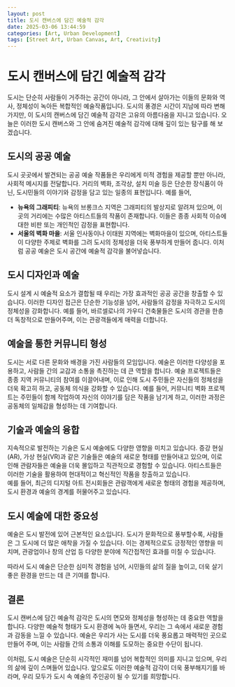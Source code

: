 ```yaml
---
layout: post
title: 도시 캔버스에 담긴 예술적 감각
date: 2025-03-06 13:44:59
categories: [Art, Urban Development]
tags: [Street Art, Urban Canvas, Art, Creativity]
---
```


# 도시 캔버스에 담긴 예술적 감각

도시는 단순히 사람들이 거주하는 공간이 아니라, 그 안에서 살아가는 이들의 문화와 역사, 정체성이 녹아든 복합적인 예술작품입니다. 도시의 풍경은 시간이 지남에 따라 변해가지만, 이 도시의 캔버스에 담긴 예술적 감각은 고유의 아름다움을 지니고 있습니다.  오늘은 이러한 도시 캔버스와 그 안에 숨겨진 예술적 감각에 대해 깊이 있는 탐구를 해 보겠습니다.

## 도시의 공공 예술

도시 곳곳에서 발견되는 공공 예술 작품들은 우리에게 미적 경험을 제공할 뿐만 아니라, 사회적 메시지를 전달합니다. 거리의 벽화, 조각상, 설치 미술 등은 단순한 장식품이 아닌, 도시민들의 이야기와 감정을 담고 있는 일종의 표현입니다. 예를 들어,

* **뉴욕의 그래피티**: 뉴욕의 브롱크스 지역은 그래피티의 발상지로 알려져 있으며, 이곳의 거리에는 수많은 아티스트들의 작품이 존재합니다. 이들은 종종 사회적 이슈에 대한 비판 또는 개인적인 감정을 표현합니다.  
* **서울의 벽화 마을**: 서울 인사동이나 이태원 지역에는 벽화마을이 있으며, 아티스트들이 다양한 주제로 벽화를 그려 도시의 정체성을 더욱 풍부하게 만들어 줍니다. 이처럼 공공 예술은 도시 공간에 예술적 감각을 불어넣습니다.

## 도시 디자인과 예술

도시 설계 시 예술적 요소가 결합될 때 우리는 가장 효과적인 공공 공간을 창출할 수 있습니다. 이러한 디자인 접근은 단순한 기능성을 넘어, 사람들의 감정을 자극하고 도시의 정체성을 강화합니다. 예를 들어, 바르셀로나의 가우디 건축물들은 도시의 경관을 한층 더 독창적으로 만들어주며, 이는 관광객들에게 매력을 더합니다.

## 예술을 통한 커뮤니티 형성

도시는 서로 다른 문화와 배경을 가진 사람들의 모임입니다. 예술은 이러한 다양성을 포용하고, 사람들 간의 교감과 소통을 촉진하는 데 큰 역할을 합니다. 예술 프로젝트들은 종종 지역 커뮤니티의 참여를 이끌어내며, 이로 인해 도시 주민들은 자신들의 정체성을 더욱 확고히 하고, 공동체 의식을 강화할 수 있습니다. 예를 들어, 커뮤니티 벽화 프로젝트는 주민들이 함께 작업하여 자신의 이야기를 담은 작품을 남기게 하고, 이러한 과정은 공동체의 일체감을 형성하는 데 기여합니다.

## 기술과 예술의 융합

지속적으로 발전하는 기술은 도시 예술에도 다양한 영향을 미치고 있습니다. 증강 현실(AR), 가상 현실(VR)과 같은 기술들은 예술의 새로운 형태를 만들어내고 있으며, 이로 인해 관람자들은 예술을 더욱 몰입하고 직관적으로 경험할 수 있습니다. 아티스트들은 이러한 기술을 활용하여 현대적이고 혁신적인 작품을 창출하고 있습니다.  
예를 들어, 최근의 디지털 아트 전시회들은 관람객에게 새로운 형태의 경험을 제공하며, 도시 환경과 예술의 경계를 허물어주고 있습니다.

## 도시 예술에 대한 중요성

예술은 도시 발전에 있어 근본적인 요소입니다. 도시가 문화적으로 풍부할수록, 사람들은 그 도시에 더 많은 애착을 가질 수 있습니다. 이는 경제적으로도 긍정적인 영향을 미치며, 관광업이나 창의 산업 등 다양한 분야에 직간접적인 효과를 미칠 수 있습니다. 

따라서 도시 예술은 단순한 심미적 경험을 넘어, 시민들의 삶의 질을 높이고, 더욱 살기 좋은 환경을 만드는 데 큰 기여를 합니다.  

## 결론

도시 캔버스에 담긴 예술적 감각은 도시의 면모와 정체성을 형성하는 데 중요한 역할을 합니다. 다양한 예술적 형태가 도시 환경에 녹아 들면서, 우리는 그 속에서 새로운 경험과 감동을 느낄 수 있습니다. 예술은 우리가 사는 도시를 더욱 풍요롭고 매력적인 곳으로 만들어 주며, 이는 사람들 간의 소통과 이해를 도모하는 중요한 수단이 됩니다.  

이처럼, 도시 예술은 단순히 시각적인 재미를 넘어 복합적인 의미를 지니고 있으며, 우리의 삶에 깊이 스며들어 있습니다. 앞으로도 이러한 예술적 감각이 더욱 풍부해지기를 바라며, 우리 모두가 도시 속 예술의 주인공이 될 수 있기를 희망합니다.